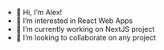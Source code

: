 - 👋 Hi, I’m Alex!
- 👀 I’m interested in React Web Apps
- 🌱 I’m currently working on NextJS project 
- 💞️ I’m looking to collaborate on any project
<!---
alexandrumot/alexandrumot is a ✨ special ✨ repository because its `README.md` (this file) appears on your GitHub profile.
You can click the Preview link to take a look at your changes.
--->
